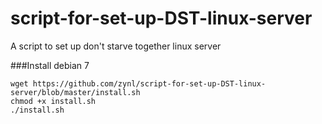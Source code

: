 script-for-set-up-DST-linux-server
==================================
A script to set up don't starve together linux server

###Install
debian 7

    wget https://github.com/zynl/script-for-set-up-DST-linux-server/blob/master/install.sh
    chmod +x install.sh
    ./install.sh
    
